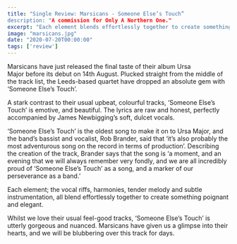 ```yaml
---
title: "Single Review: Marsicans - Someone Else’s Touch”
description: "A commission for Only A Northern One."
excerpt: "Each element blends effortlessly together to create something poignant and elegant."
image: "marsicans.jpg"
date: "2020-07-20T00:00:00"
tags: ['review']
---
```


Marsicans have just released the final taste of their album Ursa Major before its debut on 14th August. Plucked straight from the middle of the track list, the Leeds-based quartet have dropped an absolute gem with ‘Someone Else’s Touch’.  

A stark contrast to their usual upbeat, colourful tracks, ‘Someone Else’s Touch’ is emotive, and beautiful. The lyrics are raw and honest, perfectly accompanied by James Newbigging’s soft, dulcet vocals. 

‘Someone Else’s Touch’ is the oldest song to make it on to Ursa Major, and the band’s bassist and vocalist, Rob Brander, said that ‘it’s also probably the most adventurous song on the record in terms of production’. Describing the creation of the track, Brander says that the song is ‘a moment, and an evening that we will always remember very fondly, and we are all incredibly proud of ‘Someone Else’s Touch’ as a song, and a marker of our perseverance as a band.’

Each element; the vocal riffs, harmonies, tender melody and subtle instrumentation, all blend effortlessly together to create something poignant and elegant. 

Whilst we love their usual feel-good tracks, ‘Someone Else’s Touch’ is utterly gorgeous and nuanced. Marsicans have given us a glimpse into their hearts, and we will be blubbering over this track for days. 
